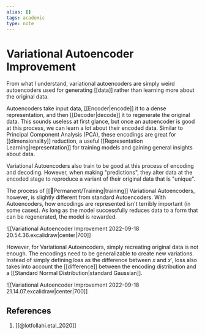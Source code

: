 ```yaml
---
alias: []
tags: academic
type: note
---
```

# Variational Autoencoder Improvement

From what I understand, variational autoencoders are simply weird autoencoders used for generating [[data]] rather than learning more about the original data.

Autoencoders take input data, [[Encoder|encode]]  it to a dense representation, and then [[Decoder|decode]]  it to regenerate the original data. This sounds useless at first glance, but once an autoencoder is good at this process, we can learn a lot about their encoded data. Similar to Principal Component Analysis (PCA), these encodings are great for [[dimensionality]] reduction, a useful [[Representation Learning|representation]] for training models and gaining general insights about data.

Variational Autoencoders also train to be good at this process of encoding and decoding. However, when making "predictions", they alter data at the encoded stage to reproduce a variant of their original data that is "unique".

The process of [[🗻Permanent/Training|training]] Variational Autoencoders, however, is slightly different from standard Autoencoders. With Autoencoders, how encodings are represented isn't terribly important (in some cases). As long as the model successfully reduces data to a form that can be regenerated, the model is rewarded.

![[Variational Autoencoder Improvement 2022-09-18 20.54.36.excalidraw|center|700]]

However, for Variational Autoencoders, simply recreating original data is not enough. The encodings need to be generalizable to create new variations. Instead of  simply defining loss as the difference between $x$ and $x'$, loss also takes into account the [[difference]] between the encoding distribution and a [[Standard Normal Distribution|standard Gaussian]].

![[Variational Autoencoder Improvement 2022-09-18 21.14.07.excalidraw|center|700]]

## References
1. [[@lotfollahi.etal_2020]]